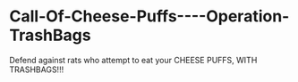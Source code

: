 # Call-Of-Cheese-Puffs----Operation-TrashBags
Defend against rats who attempt to eat your CHEESE PUFFS, WITH TRASHBAGS!!!

